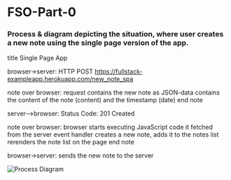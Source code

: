 # FSO-Part-0

### Process & diagram depicting the situation, where user creates a new note using the single page version of the app.

title Single Page App   

browser->server: HTTP POST https://fullstack-exampleapp.herokuapp.com/new_note_spa

note over browser:
request contains the new note as JSON-data
contains the content of the note (content)
and the timestamp (date)
end note

server-->browser: Status Code: 201 Created

note over browser:
browser starts executing
JavaScript code it fetched from the server
event handler creates a new note, 
adds it to the notes list
rerenders the note list on the page
end note

browser->server: sends the new note to the server

![Process Diagram](https://octodex.github.com/images/yaktocat.png)
